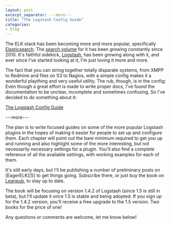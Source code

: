 ```yaml
---
layout: post
excerpt_separator: ---more---
title: "The Logstash Config Guide"
categories:
- blog
---
```


The ELK stack has been becoming more and more popular, specifically [Elasticsearch][1]. The [search volume][2] for it has been growing constantly since 2010. It's faithful sidekick, [Logstash][3], has been growing along with it, and ever since I've started looking at it, I'm just loving it more and more.

The fact that you can string together totally disparate systems, from XMPP to Redmine and files on S3 to Nagios, with a simple config makes it a wonderful plaything and very useful utility. The rub, though, is in the config: Even though a great effort is made to write proper docs, I've found the documentation to be unclear, incomplete and sometimes confusing. So I've decided to do something about it:

[The Logstash Config Guide][4]

---more---

The plan is to write focused guides on some of the more popular Logstash plugins in the hopes of making it easier for people to set up and configure them. Each chapter will point out the bare minimum required to get you up and running and also highlight some of the more interesting, but not necessarily necessary settings for a plugin. You'll also find a complete reference of all the available settings, with working examples for each of them.

It's still early days, but I'll be publishing a number of preliminary posts on [EagerELK][5] to get things going. Subscribe there, or just buy the book on [Leanpub][4], to stay up to date.

The book will be focusing on version 1.4.2 of Logstash (since 1.5 is still in beta), but I'll update it once 1.5 is stable and being adopted. If you sign up for the 1.4.2 version, you'll receive a free upgrade to the 1.5 version. Two books for the price of one!

Any questions or comments are welcome, let me know below!

[1]: http://www.elasticsearch.org/
[2]: http://www.google.com/trends/explore#q=elasticsearch
[3]: http://logstash.net/
[4]: https://leanpub.com/logstashconfigguide
